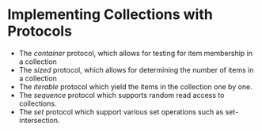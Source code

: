 # Implementing Collections with Protocols

- The _container_ protocol, which allows for testing for item membership in a collection
- The _sized_ protocol, which allows for determining the number of items in a collection
- The _iterable_ protocol which yield the items in the collection one by one.
- The _sequence_ protocol which supports random read access to collections.
- The _set_ protocol which support various set operations such as set-intersection.